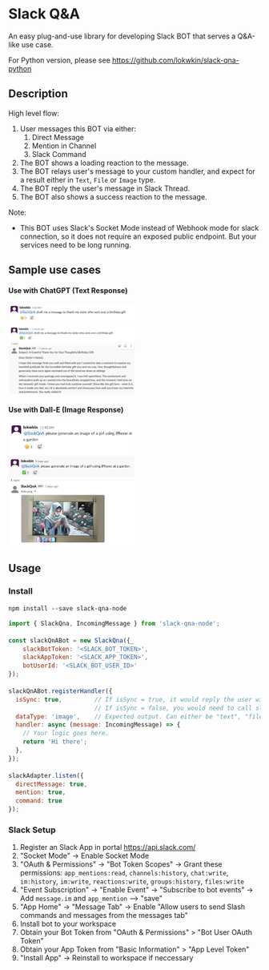 # Slack Q&A

An easy plug-and-use library for developing Slack BOT that serves a Q&A-like use case.

For Python version, please see https://github.com/lokwkin/slack-qna-python

## Description

High level flow:
1. User messages this BOT via either:
    1. Direct Message
    2. Mention in Channel
    3. Slack Command
2. The BOT shows a loading reaction to the message.
3. The BOT relays user's message to your custom handler, and expect for a result either in `Text`, `File` or `Image` type.
4. The BOT reply the user's message in Slack Thread.
5. The BOT also shows a success reaction to the message.

Note:
- This BOT uses Slack's Socket Mode instead of Webhook mode for slack connection, so it does not require an exposed public endpoint. But your services need to be long running.

## Sample use cases

#### Use with ChatGPT (Text Response)
<img src="./docs/chatgpt-a.png" width="50%">
<img src="./docs/chatgpt-b.png" width="50%">

#### Use with Dall-E (Image Response)
<img src="./docs/dalle-a.png" width="50%">
<img src="./docs/dalle-b.png" width="50%">


## Usage

### Install
```
npm install --save slack-qna-node
```

```js
import { SlackQna, IncomingMessage } from 'slack-qna-node';

const slackQnABot = new SlackQna({_
    slackBotToken: '<SLACK_BOT_TOKEN>',
    slackAppToken: '<SLACK_APP_TOKEN>',
    botUserId: '<SLACK_BOT_USER_ID>'
});

slackQnABot.registerHandler({
  isSync: true,         // If isSync = true, it would reply the user with the handler function result.
                        // If isSync = false, you would need to call slackQnABot.postMessage(OutgoingMessage) on your own.
  dataType: 'image',    // Expected output. Can either be "text", "file" or "image"
  handler: async (message: IncomingMessage) => {
    // Your logic goes here.
    return 'Hi there';
  },
});

slackAdapter.listen({
  directMessage: true,
  mention: true,
  command: true
});
```

### Slack Setup
1. Register an Slack App in portal https://api.slack.com/
2. "Socket Mode" -> Enable Socket Mode
3. "OAuth & Permissions" -> "Bot Token Scopes" -> Grant these permissions: `app_mentions:read`, `channels:history`, `chat:write`, `im:history`, `im:write`, `reactions:write`, `groups:history`, `files:write`
4. "Event Subscription" -> "Enable Event" -> "Subscribe to bot events" -> Add `message.im` and `app_mention` --> "save"
5. "App Home" -> "Message Tab" -> Enable "Allow users to send Slash commands and messages from the messages tab"
6. Install bot to your workspace
7. Obtain your Bot Token from "OAuth & Permissions" > "Bot User OAuth Token"
8. Obtain your App Token from "Basic Information" > "App Level Token"
9. "Install App" -> Reinstall to workspace if neccessary
